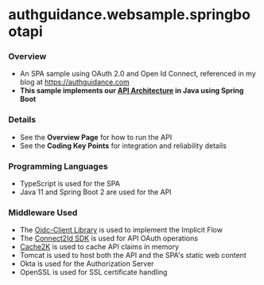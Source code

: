 # authguidance.websample.springbootapi

### Overview

* An SPA sample using OAuth 2.0 and Open Id Connect, referenced in my blog at https://authguidance.com
* **This sample implements our [API Architecture](http://authguidance.com/2017/10/03/api-tokens-claims) in Java using Spring Boot**

### Details

* See the **Overview Page** for how to run the API
* See the **Coding Key Points** for integration and reliability details

### Programming Languages

* TypeScript is used for the SPA
* Java 11 and Spring Boot 2 are used for the API

### Middleware Used

* The [Oidc-Client Library](https://github.com/IdentityModel/oidc-client-js) is used to implement the Implicit Flow
* The [Connect2Id SDK](https://connect2id.com/products/nimbus-oauth-openid-connect-sdk) is used for API OAuth operations
* [Cache2K](https://cache2k.org) is used to cache API claims in memory
* Tomcat is used to host both the API and the SPA's static web content
* Okta is used for the Authorization Server
* OpenSSL is used for SSL certificate handling
